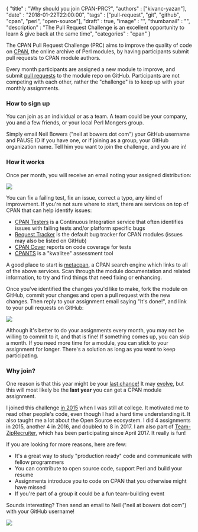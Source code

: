 
  {
    "title"       : "Why should you join CPAN-PRC?",
    "authors"     : ["kivanc-yazan"],
    "date"        : "2018-01-22T22:00:00",
    "tags"        : ["pull-request", "git", "github", "cpan", "perl", "open-source"],
    "draft"       : true,
    "image"       : "",
    "thumbanail"  : "",
    "description" : "The Pull Request Challenge is an excellent opportunity to learn & give back at the same time",
    "categories"  : "cpan"
  }

The CPAN Pull Request Challenge (PRC) aims to improve the quality of code on [CPAN](https://www.cpan.org/), the online archive of Perl modules, by having participants submit pull requests to CPAN module authors.

Every month participants are assigned a new module to improve, and submit [pull requests](https://help.github.com/articles/about-pull-requests/) to the module repo on GitHub. Participants are not competing with each other, rather the "challenge" is to keep up with your monthly assignments.

### How to sign up

You can join as an individual or as a team. A team could be your company, you and a few friends, or your local Perl Mongers group.

Simply email Neil Bowers ("neil at bowers dot com") your GitHub username and PAUSE ID if you have one, or if joining as a group, your GitHub organization name. Tell him you want to join the challenge, and you are in!

### How it works

Once per month, you will receive an email noting your assigned distribution:

![](/images/why-should-you-join-cpan-prc/pr-assignment.png)

You can fix a failing test, fix an issue, correct a typo, any kind of improvement. If you're not sure where to start, there are services on top of CPAN that can help identify issues:

* [CPAN Testers](http://cpantesters.org/) is a Continuous Integration service that often identifies issues with failing tests and/or platform specific bugs
* [Request Tracker](https://rt.cpan.org/) is the default bug tracker for CPAN modules (issues may also be listed on GitHub)
* [CPAN Cover](http://cpancover.com) reports on code coverage for tests
* [CPANTS](https://cpants.cpanauthors.org/) is a "kwalitee" assessment tool

A good place to start is [metacpan](https://metacpan.org), a CPAN search engine which links to all of the above services. Scan through the module documentation and related information, to try and find things that need fixing or enhancing.

Once you've identified the changes you'd like to make, fork the module on GitHub, commit your changes and open a pull request with the new changes. Then reply to your assignment email saying "It's done!", and link to your pull requests on GitHub:

![](/images/why-should-you-join-cpan-prc/pr-done.png)

Although it's better to do your assignments every month, you may not be willing to commit to it, and that is fine! If something comes up, you can skip a month. If you need more time for a module, you can stick to your assignment for longer. There's a solution as long as you want to keep participating.

### Why join?

One reason is that this year might be your [last chance!](http://neilb.org/2018/01/01/cpan-prc-2018.html) It may [evolve](http://neilb.org/2018/01/06/what-after-prc.html), but this will most likely be the **last year** you can get a CPAN module assignment.

I joined this challenge [in 2015](https://kyzn.org/2015-01-17-cpan-pr-challenge-012015.html) when I was still at college. It motivated me to read other people's code, even though I had a hard time understanding it. It also taught me a lot about the Open Source ecosystem. I did 4 assignments in 2015, another 4 in 2016, and doubled to 8 in 2017. I am also part of [Team-ZipRecruiter](https://github.com/ziprecruiter), which has been participating since April 2017. It really is fun!

If you are looking for more reasons, here are few:

- It's a great way to study "production ready" code and communicate with fellow programmers
- You can contribute to open source code, support Perl and build your resume
- Assignments introduce you to code on CPAN that you otherwise might have missed
- If you're part of a group it could be a fun team-building event

Sounds interesting? Then send an email to Neil ("neil at bowers dot com") with your GitHub username!

![](/images/why-should-you-join-cpan-prc/pr-merged.png)
